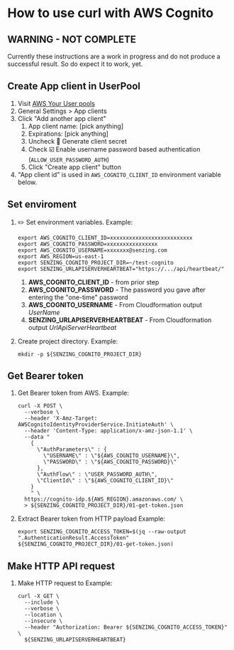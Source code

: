 # How to use curl with AWS Cognito

## WARNING - NOT COMPLETE

Currently these instructions are a work in progress and do not produce a successful result.
So do expect it to work, yet.

## Create App client in UserPool

1. Visit [AWS Your User pools](https://console.aws.amazon.com/cognito/users)
1. General Settings > App clients
1. Click "Add another app client"
   1. App client name: [pick anything]
   1. Expirations: [pick anything]
   1. Uncheck :black_square_button: Generate client secret
   1. Check :ballot_box_with_check: Enable username password based authentication (`ALLOW_USER_PASSWORD_AUTH`)
   1. Click "Create app client" button
1. "App client id" is used in `AWS_COGNITO_CLIENT_ID` environment variable below.

## Set enviroment

1. :pencil2: Set environment variables.
   Example:

   ```console
   export AWS_COGNITO_CLIENT_ID=xxxxxxxxxxxxxxxxxxxxxxxxxx
   export AWS_COGNITO_PASSWORD=xxxxxxxxxxxxxxxx
   export AWS_COGNITO_USERNAME=xxxxxxx@senzing.com
   export AWS_REGION=us-east-1
   export SENZING_COGNITO_PROJECT_DIR=~/test-cognito
   export SENZING_URLAPISERVERHEARTBEAT="https://.../api/heartbeat/"
   ```

   1. **AWS_COGNITO_CLIENT_ID** - from prior step
   1. **AWS_COGNITO_PASSWORD** - The password you gave after entering the "one-time" password
   1. **AWS_COGNITO_USERNAME** - From Cloudformation output _UserName_
   1. **SENZING_URLAPISERVERHEARTBEAT** - From Cloudformation output _UrlApiServerHeartbeat_

1. Create project directory.
   Example:

   ```console
   mkdir -p ${SENZING_COGNITO_PROJECT_DIR}
   ```

## Get Bearer token

1. Get Bearer token from AWS.
   Example:

   ```console
   curl -X POST \
     --verbose \
     --header 'X-Amz-Target: AWSCognitoIdentityProviderService.InitiateAuth' \
     --header 'Content-Type: application/x-amz-json-1.1' \
     --data "
       {
         \"AuthParameters\" : {
           \"USERNAME\" : \"${AWS_COGNITO_USERNAME}\",
           \"PASSWORD\" : \"${AWS_COGNITO_PASSWORD}\"
         },
         \"AuthFlow\" : \"USER_PASSWORD_AUTH\",
         \"ClientId\" : \"${AWS_COGNITO_CLIENT_ID}\"
       }
       " \
     https://cognito-idp.${AWS_REGION}.amazonaws.com/ \
     > ${SENZING_COGNITO_PROJECT_DIR}/01-get-token.json
   ```

1. Extract Bearer token from HTTP payload
   Example:

   ```console
   export SENZING_COGNITO_ACCESS_TOKEN=$(jq --raw-output ".AuthenticationResult.AccessToken" ${SENZING_COGNITO_PROJECT_DIR}/01-get-token.json)
   ```

## Make HTTP API request

1. Make HTTP request to
   Example:

   ```console
   curl -X GET \
     --include \
     --verbose \
     --location \
     --insecure \
     --header "Authorization: Bearer ${SENZING_COGNITO_ACCESS_TOKEN}" \
     ${SENZING_URLAPISERVERHEARTBEAT}
   ```
